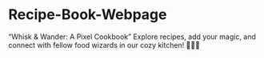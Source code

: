 # Recipe-Book-Webpage
“Whisk &amp; Wander: A Pixel Cookbook”  Explore recipes, add your magic, and connect with fellow food wizards in our cozy kitchen! 🌟🍳🌈
